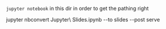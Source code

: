 `jupyter notebook` in this dir in order to get the pathing right

jupyter nbconvert Jupyter\ Slides.ipynb --to slides --post serve
